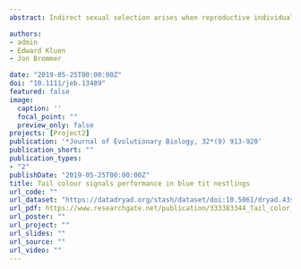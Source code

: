 ```yaml
---
abstract: Indirect sexual selection arises when reproductive individuals choose their mates based on heritable ornaments that are genetically correlated to fitness. Evidence for genetic associations between ornamental colouration and fitness remains scarce. In this study, we investigate the quantitative genetic relationship between different aspects of tail structural colouration (brightness, hue and UV chroma) and performance (cell‐mediated immunity, body mass and wing length) in blue tit (Cyanistes caeruleus) nestlings. In line with previous studies, we find low heritability for structural colouration and moderate heritability for performance measures. Multivariate animal models show positive genetic correlations between the three measures of performance, indicating quantitative genetic variation for overall performance, and tail brightness and UV chroma, two genetically independent colour measures, are genetically correlated with performance (positively and negatively, respectively). Our results suggest that mate choice based on independent aspects of tail colouration can have fitness payoffs in blue tits and provide support for the indirect benefits hypothesis. However, low heritability of tail structural colouration implies that indirect sexual selection on mate choice for this ornament will be a weak evolutionary force.

authors:
- admin
- Edward Kluen
- Jon Brommer

date: "2019-05-25T00:00:00Z"
doi: "10.1111/jeb.13489"
featured: false
image:
  caption: ''
  focal_point: ""
  preview_only: false
projects: [Project2]
publication: '*Journal of Evolutionary Biology, 32*(9) 913-920'
publication_short: ""
publication_types:
- "2"
publishDate: "2019-05-25T00:00:00Z"
title: Tail colour signals performance in blue tit nestlings
url_code: ""
url_dataset: "https://datadryad.org/stash/dataset/doi:10.5061/dryad.43sd180"
url_pdf: https://www.researchgate.net/publication/333383344_Tail_color_signals_performance_in_blue_tit_nestlings
url_poster: ""
url_project: ""
url_slides: ""
url_source: ""
url_video: ""
---
```


